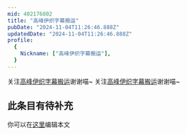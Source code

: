```yaml
---
mid: 402176802
title: "高峰伊织字幕搬运"
pubDate: "2024-11-04T11:26:46.888Z"
updatedDate: "2024-11-04T11:26:46.888Z"
profile:
  {
    Nickname: ["高峰伊织字幕搬运"],
  }
---
```


关注[高峰伊织字幕搬运](https://space.bilibili.com/402176802)谢谢喵~ 关注[高峰伊织字幕搬运](https://space.bilibili.com/402176802)谢谢喵~

## 此条目有待补充
你可以在[这里](https://github.com/Yuhanawa/VTuber.ICU-Content/edit/master/v/高峰伊织字幕搬运/index.md)编辑本文
